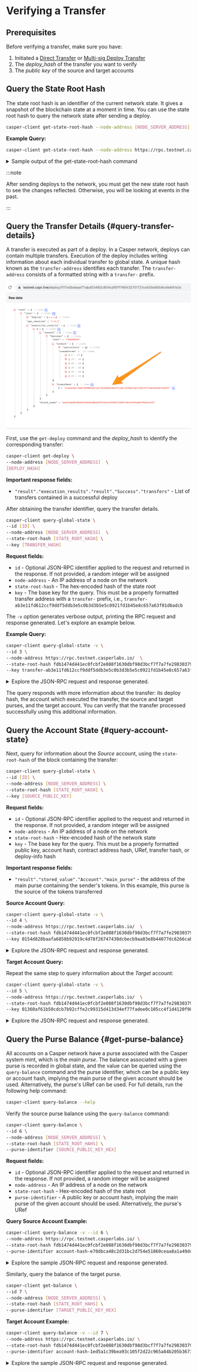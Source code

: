 # Verifying a Transfer

## Prerequisites

Before verifying a transfer, make sure you have:

1. Initiated a [Direct Transfer](./direct-token-transfer.md) or [Multi-sig Deploy Transfer](./multisig-deploy-transfer.md)
2. The *deploy_hash* of the transfer you want to verify
3. The *public key* of the source and target accounts

## Query the State Root Hash

The state root hash is an identifier of the current network state. It gives a snapshot of the blockchain state at a moment in time. You can use the state root hash to query the network state after sending a deploy. 

```bash
casper-client get-state-root-hash --node-address [NODE_SERVER_ADDRESS]
```

**Example Query:**

```bash
casper-client get-state-root-hash --node-address https://rpc.testnet.casperlabs.io 
```

<details>
<summary>Sample output of the get-state-root-hash command</summary>

```json
{
  "jsonrpc": "2.0",
  "id": 6458079936180872466,
  "result": {
    "api_version": "1.5.3",
    "state_root_hash": "fdb1474d441ec0fcbf2e088f1630dbf98d3bcf7f7a7fe298303797f35b8cb4e1"
  }
}
```
</details>

:::note

After sending deploys to the network, you must get the new state root hash to see the changes reflected. Otherwise, you will be looking at events in the past.

:::

## Query the Transfer Details {#query-transfer-details}

A transfer is executed as part of a deploy. In a Casper network, deploys can contain multiple transfers. Execution of the deploy includes writing information about each individual transfer to global state. A unique hash known as the `transfer-address` identifies each transfer. The `transfer-address` consists of a formatted string with a `transfer-` prefix.

![Transfer hash](./verify-transfer/transfer-hash-example.png)

First, use the `get-deploy` command and the *deploy_hash* to identify the corresponding transfer:

```bash
casper-client get-deploy \
--node-address [NODE_SERVER_ADDRESS]  \
[DEPLOY_HASH]
```

**Important response fields:**

-   `"result"."execution_results"."result"."Success"."transfers"` - List of transfers contained in a successful deploy

After obtaining the transfer identifier, query the transfer details.

```bash
casper-client query-global-state \
--id [ID] \
--node-address [NODE_SERVER_ADDRESS]  \
--state-root-hash [STATE_ROOT_HASH] \
--key [TRANSFER_HASH]
```

**Request fields:**

-   `id` - Optional JSON-RPC identifier applied to the request and returned in the response. If not provided, a random integer will be assigned
-   `node-address` - An IP address of a node on the network
-   `state-root-hash` - The hex-encoded hash of the state root
-   `key` - The base key for the query. This must be a properly formatted transfer address with a `transfer-` prefix, i.e., `transfer-ab3e11fd612ccf9ddf5ddb3e5c0b3d3b5e5c0921fd1b45e8c657a63f01d6adcb`

The `-v` option generates verbose output, printing the RPC request and response generated. Let's explore an example below.

**Example Query:**

```bash
casper-client query-global-state -v \
--id 3 \
--node-address https://rpc.testnet.casperlabs.io/  \
--state-root-hash fdb1474d441ec0fcbf2e088f1630dbf98d3bcf7f7a7fe298303797f35b8cb4e1 \
--key transfer-ab3e11fd612ccf9ddf5ddb3e5c0b3d3b5e5c0921fd1b45e8c657a63f01d6adcb
```

<details>
<summary>Explore the JSON-RPC request and response generated.</summary>

**JSON-RPC Request**:

```json
{
  "jsonrpc": "2.0",
  "method": "query_global_state",
  "params": {
    "state_identifier": {
      "StateRootHash": "fdb1474d441ec0fcbf2e088f1630dbf98d3bcf7f7a7fe298303797f35b8cb4e1"
    },
    "key": "transfer-ab3e11fd612ccf9ddf5ddb3e5c0b3d3b5e5c0921fd1b45e8c657a63f01d6adcb",
    "path": []
  },
  "id": 3
}
```

**JSON-RPC Response**:

```json
{
  "jsonrpc": "2.0",
  "result": {
    "api_version": "1.5.3",
    "block_header": null,
    "stored_value": {
      "Transfer": {
        "deploy_hash": "4eedbb5cf4a571748cf7ae9c2f17777364a01f80f79f3633a0cec32b7e8cf2e3",
        "from": "account-hash-e70dbca48c2d31bc2d754e51860ceaa8a1a49dc627b20320b0ecee1b6d9ce655",
        "to": "account-hash-1ed5a1c39bea93c105f2d22c965a84b205b36734a377d05dbb103b6bfaa595a7",
        "source": "uref-11e6fc5354f61a004df98482376c45964b8b1557e8f2f13fb5f3adab5faa8be1-007",
        "target": "uref-8294864177c2c1ec887a11dae095e487b5256ce6bd2a1f2740d0e4f28bd3251c-004",
        "amount": "5000000000",
        "gas": "0",
        "id": 11102023
      }
    },
    "merkle_proof": "[42526 hex chars]"
  },
  "id": 3
}
```

</details>

The query responds with more information about the transfer: its deploy hash, the account which executed the transfer, the source and target purses, and the target account. You can verify that the transfer processed successfully using this additional information.

## Query the Account State {#query-account-state}

Next, query for information about the _Source_ account, using the `state-root-hash` of the block containing the transfer:

```bash
casper-client query-global-state \
--id [ID] \
--node-address [NODE_SERVER_ADDRESS] \
--state-root-hash [STATE_ROOT_HASH] \
--key [SOURCE_PUBLIC_KEY]
```

**Request fields:**

-   `id` - Optional JSON-RPC identifier applied to the request and returned in the response. If not provided, a random integer will be assigned
-   `node-address` - An IP address of a node on the network
-   `state-root-hash` - Hex-encoded hash of the network state
-   `key` - The base key for the query. This must be a properly formatted public key, account hash, contract address hash, URef, transfer hash, or deploy-info hash

**Important response fields:**

-   `"result"."stored_value"."Account"."main_purse"` - the address of the main purse containing the sender's tokens. In this example, this purse is the source of the tokens transferred

**Source Account Query:**

```bash
casper-client query-global-state -v \
--id 4 \
--node-address https://rpc.testnet.casperlabs.io/  \
--state-root-hash fdb1474d441ec0fcbf2e088f1630dbf98d3bcf7f7a7fe298303797f35b8cb4e1 \
--key 0154d828baafa6858b92919c4d78f26747430dcbecb9aa03e8b44077dc6266cabf
```

<details>
<summary>Explore the JSON-RPC request and response generated.</summary>

**JSON-RPC Request**:

```json
{
  "jsonrpc": "2.0",
  "method": "query_global_state",
  "params": {
    "state_identifier": {
      "StateRootHash": "fdb1474d441ec0fcbf2e088f1630dbf98d3bcf7f7a7fe298303797f35b8cb4e1"
    },
    "key": "account-hash-e70dbca48c2d31bc2d754e51860ceaa8a1a49dc627b20320b0ecee1b6d9ce655",
    "path": []
  },
  "id": 4
}
```

**JSON-RPC Response**:

```json
{
  "jsonrpc": "2.0",
  "result": {
    "api_version": "1.5.3",
    "block_header": null,
    "stored_value": {
      "Account": {
        "account_hash": "account-hash-e70dbca48c2d31bc2d754e51860ceaa8a1a49dc627b20320b0ecee1b6d9ce655",
        "named_keys": [...],
        "main_purse": "uref-11e6fc5354f61a004df98482376c45964b8b1557e8f2f13fb5f3adab5faa8be1-007",
        "associated_keys": [
          {
            "account_hash": "account-hash-e70dbca48c2d31bc2d754e51860ceaa8a1a49dc627b20320b0ecee1b6d9ce655",
            "weight": 1
          }
        ],
        "action_thresholds": {
          "deployment": 1,
          "key_management": 1
        }
      }
    },
    "merkle_proof": "[31406 hex chars]"
  },
  "id": 4
}
```

</details>

**Target Account Query:**

Repeat the same step to query information about the _Target_ account:

```bash
casper-client query-global-state -v \
--id 5 \
--node-address https://rpc.testnet.casperlabs.io/  \
--state-root-hash fdb1474d441ec0fcbf2e088f1630dbf98d3bcf7f7a7fe298303797f35b8cb4e1 \
--key 01360af61b50cdcb7b92cffe2c99315d413d34ef77fadee0c105cc4f1d4120f986
```

<details>
<summary>Explore the JSON-RPC request and response generated.</summary>

**JSON-RPC Request**:

```json
{
  "jsonrpc": "2.0",
  "method": "query_global_state",
  "params": {
    "state_identifier": {
      "StateRootHash": "fdb1474d441ec0fcbf2e088f1630dbf98d3bcf7f7a7fe298303797f35b8cb4e1"
    },
    "key": "account-hash-1ed5a1c39bea93c105f2d22c965a84b205b36734a377d05dbb103b6bfaa595a7",
    "path": []
  },
  "id": 5
}
```

**JSON-RPC Response**:

```json
{
  "jsonrpc": "2.0",
  "result": {
    "api_version": "1.5.3",
    "block_header": null,
    "stored_value": {
      "Account": {
        "account_hash": "account-hash-1ed5a1c39bea93c105f2d22c965a84b205b36734a377d05dbb103b6bfaa595a7",
        "named_keys": [...],
        "main_purse": "uref-8294864177c2c1ec887a11dae095e487b5256ce6bd2a1f2740d0e4f28bd3251c-007",
        "associated_keys": [...],
        "action_thresholds": {
          "deployment": 2,
          "key_management": 3
        }
      }
    },
    "merkle_proof": "[32060 hex chars]"
  },
  "id": 5
}
```

</details>

## Query the Purse Balance {#get-purse-balance}

All accounts on a Casper network have a purse associated with the Casper system mint, which is the _main purse_. The balance associated with a given purse is recorded in global state, and the value can be queried using the `query-balance` command and the purse identifier, which can be a public key or account hash, implying the main purse of the given account should be used. Alternatively, the purse's URef can be used. For full details, run the following help command:

```bash
casper-client query-balance --help
```

Verify the source purse balance using the `query-balance` command:

```bash
casper-client query-balance \
--id 6 \
--node-address [NODE_SERVER_ADDRESS] \
--state-root-hash [STATE_ROOT_HAHS] \
--purse-identifier [SOURCE_PUBLIC_KEY_HEX] 
```

**Request fields:**

-   `id` - Optional JSON-RPC identifier applied to the request and returned in the response. If not provided, a random integer will be assigned
-   `node-address` - An IP address of a node on the network
-   `state-root-hash` - Hex-encoded hash of the state root
-   `purse-identifier` - A public key or account hash, implying the main purse of the given account should be used. Alternatively, the purse's URef

**Query Source Account Example:**

```bash
casper-client query-balance -v --id 6 \
--node-address https://rpc.testnet.casperlabs.io/ \
--state-root-hash fdb1474d441ec0fcbf2e088f1630dbf98d3bcf7f7a7fe298303797f35b8cb4e1 \
--purse-identifier account-hash-e70dbca48c2d31bc2d754e51860ceaa8a1a49dc627b20320b0ecee1b6d9ce655
```

<details>
<summary>Explore the sample JSON-RPC request and response generated.</summary>

**JSON-RPC Request**:

```json
{
  "jsonrpc": "2.0",
  "method": "query_balance",
  "params": {
    "state_identifier": {
      "StateRootHash": "fdb1474d441ec0fcbf2e088f1630dbf98d3bcf7f7a7fe298303797f35b8cb4e1"
    },
    "purse_identifier": {
      "main_purse_under_account_hash": "account-hash-e70dbca48c2d31bc2d754e51860ceaa8a1a49dc627b20320b0ecee1b6d9ce655"
    }
  },
  "id": 6
}
```

**JSON-RPC Response**:

```json
{
  "jsonrpc": "2.0",
  "result": {
    "api_version": "1.5.3",
    "balance": "1109111876194"
  },
  "id": 6
}
```

</details>

Similarly, query the balance of the target purse.

```bash    
casper-client get-balance \
--id 7 \
--node-address [NODE_SERVER_ADDRESS] \
--state-root-hash [STATE_ROOT_HAHS] \
--purse-identifier [TARGET_PUBLIC_KEY_HEX] 
```

**Target Account Example:**

```bash
casper-client query-balance -v --id 7 \
--node-address https://rpc.testnet.casperlabs.io/ \
--state-root-hash fdb1474d441ec0fcbf2e088f1630dbf98d3bcf7f7a7fe298303797f35b8cb4e1 \
--purse-identifier account-hash-1ed5a1c39bea93c105f2d22c965a84b205b36734a377d05dbb103b6bfaa595a7
```

<details>
<summary>Explore the sample JSON-RPC request and response generated.</summary>

**JSON-RPC Request**:

```json
{
  "jsonrpc": "2.0",
  "method": "query_balance",
  "params": {
    "state_identifier": {
      "StateRootHash": "fdb1474d441ec0fcbf2e088f1630dbf98d3bcf7f7a7fe298303797f35b8cb4e1"
    },
    "purse_identifier": {
      "main_purse_under_account_hash": "account-hash-1ed5a1c39bea93c105f2d22c965a84b205b36734a377d05dbb103b6bfaa595a7"
    }
  },
  "id": 7
}
```

**JSON-RPC Response**:

```json
{
  "jsonrpc": "2.0",
  "result": {
    "api_version": "1.5.3",
    "balance": "46200000000"
  },
  "id": 7
}
```

</details>
